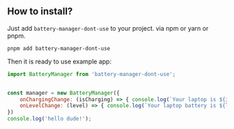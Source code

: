 ## How to install?

Just add ```battery-manager-dont-use``` to your project. via npm or yarn or pnpm.

```
pnpm add battery-manager-dont-use

```
Then it is ready to use example app:

```js
import BatteryManager from 'battery-manager-dont-use';


const manager = new BatteryManager({
    onChargingChange: (isCharging) => { console.log(`Your laptop is ${isCharging ? 'charging' : 'not charging'}`) },
    onLevelChange: (level) => { console.log(`Your laptop battery is ${level * 100}`) },
})
console.log('hello dude!');

```